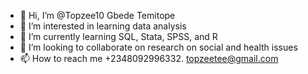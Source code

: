 - 👋 Hi, I’m @Topzee10 Gbede Temitope 
- 👀 I’m interested in learning data analysis 
- 🌱 I’m currently learning SQL, Stata, SPSS, and R
- 💞️ I’m looking to collaborate on research on social and health issues 
- 📫 How to reach me +2348092996332. topzeetee@gmail.com

<!---
Topzee10/Topzee10 is a ✨ special ✨ repository because its `README.md` (this file) appears on your GitHub profile.
You can click the Preview link to take a look at your changes.
--->
